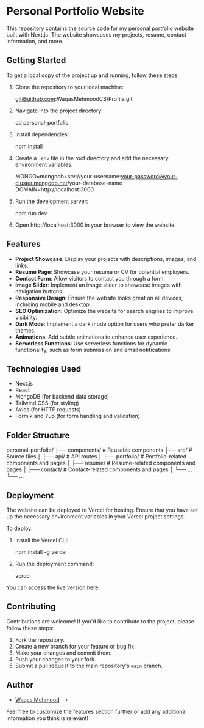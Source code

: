 # Personal Portfolio Website

This repository contains the source code for my personal portfolio website built with Next.js. The website showcases my projects, resume, contact information, and more.

## Getting Started

To get a local copy of the project up and running, follow these steps:

1. Clone the repository to your local machine:

   git@github.com:WaqasMehmoodCS/Profile.git

2. Navigate into the project directory:

   cd personal-portfolio

3. Install dependencies:

   npm install

4. Create a `.env` file in the root directory and add the necessary environment variables:

   MONGO=mongodb+srv://your-username:your-password@your-cluster.mongodb.net/your-database-name
   DOMAIN=http://localhost:3000

5. Run the development server:

   npm run dev

6. Open http://localhost:3000 in your browser to view the website.

## Features

- **Project Showcase**: Display your projects with descriptions, images, and links.
- **Resume Page**: Showcase your resume or CV for potential employers.
- **Contact Form**: Allow visitors to contact you through a form.
- **Image Slider**: Implement an image slider to showcase images with navigation buttons.
- **Responsive Design**: Ensure the website looks great on all devices, including mobile and desktop.
- **SEO Optimization**: Optimize the website for search engines to improve visibility.
- **Dark Mode**: Implement a dark mode option for users who prefer darker themes.
- **Animations**: Add subtle animations to enhance user experience.
- **Serverless Functions**: Use serverless functions for dynamic functionality, such as form submission and email notifications.

## Technologies Used

- Next.js
- React
- MongoDB (for backend data storage)
- Tailwind CSS (for styling)
- Axios (for HTTP requests)
- Formik and Yup (for form handling and validation)

## Folder Structure

personal-portfolio/
├── components/ # Reusable components
├── src/ # Source files
│ ├── api/ # API routes
│ ├── portfolio/ # Portfolio-related components and pages
│ ├── resume/ # Resume-related components and pages
│ ├── contact/ # Contact-related components and pages
│ └── ...
└── ...

## Deployment

The website can be deployed to Vercel for hosting. Ensure that you have set up the necessary environment variables in your Vercel project settings.

To deploy:

1. Install the Vercel CLI:

   npm install -g vercel

2. Run the deployment command:

   vercel

You can access the live version [here](https://profile-waqas.vercel.app/).

## Contributing

Contributions are welcome! If you'd like to contribute to the project, please follow these steps:

1. Fork the repository.
2. Create a new branch for your feature or bug fix.
3. Make your changes and commit them.
4. Push your changes to your fork.
5. Submit a pull request to the main repository's `main` branch.

## Author

- [Waqas Mehmood](https://github.com/WaqasMehmoodCS) -->

Feel free to customize the features section further or add any additional information you think is relevant!
